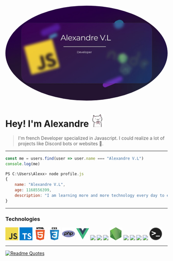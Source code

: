 <a href="https://alexandre-vl.fr" target="_blank"><img src="./banner_me.jpg" style="border-radius:50%"></a>

# Hey! I'm Alexandre <img src="./cat.gif" width="40" height="40" />

> I'm french Developer specialized in Javascript. I could realize a lot of projects like Discord bots or websites 🌙.

---

```js
const me = users.find(user => user.name === "Alexandre V.L")
console.log(me)
```

```js
PS C:\Users\Alexx> node profile.js
{
    name: "Alexandre V.L",
    age: 1168556399,
    description: "I am learning more and more technology every day to expand my skills. For that, I started to work on web development with framework. I plan to diversify by learning front-end and back-end."
}

```

---


### Technologies

<code><img height="40" src="https://raw.githubusercontent.com/github/explore/80688e429a7d4ef2fca1e82350fe8e3517d3494d/topics/javascript/javascript.png"></code>
<code><img height="40" src="https://raw.githubusercontent.com/github/explore/80688e429a7d4ef2fca1e82350fe8e3517d3494d/topics/typescript/typescript.png"></code>
<code><img height="40" src="https://raw.githubusercontent.com/github/explore/80688e429a7d4ef2fca1e82350fe8e3517d3494d/topics/html/html.png"></code>
<code><img height="40" src="https://raw.githubusercontent.com/github/explore/80688e429a7d4ef2fca1e82350fe8e3517d3494d/topics/css/css.png"></code>
<code><img height="40" src="https://raw.githubusercontent.com/github/explore/80688e429a7d4ef2fca1e82350fe8e3517d3494d/topics/php/php.png"></code>
<code><img height="40" src="https://raw.githubusercontent.com/github/explore/80688e429a7d4ef2fca1e82350fe8e3517d3494d/topics/vue/vue.png"></code>
<code><img height="40" src="https://ejspr.com/app/uploads/2021/03/EJS-Monogram_Grass-Green_High-Res.png"></code>
<code><img height="40" src="https://skillshack.blob.core.windows.net/uploads/express.webp"></code>
<code><img height="40" src="https://avatars.githubusercontent.com/u/13810373?s=280&v=4"></code>
<code><img height="40" src="https://raw.githubusercontent.com/github/explore/80688e429a7d4ef2fca1e82350fe8e3517d3494d/topics/nodejs/nodejs.png"></code>
<code><img height="40" src="https://res.cloudinary.com/postman/image/upload/t_team_logo/v1629869194/team/2893aede23f01bfcbd2319326bc96a6ed0524eba759745ed6d73405a3a8b67a8"></code>
<code><img height="40" src="https://cdn.icon-icons.com/icons2/2415/PNG/512/mongodb_plain_wordmark_logo_icon_146423.png"></code>
<code><img height="40" src="https://upload.wikimedia.org/wikipedia/commons/3/33/Figma-logo.svg"></code>
<code><img height="40" src="https://upload.wikimedia.org/wikipedia/commons/thumb/3/3f/Git_icon.svg/1024px-Git_icon.svg.png"></code>
<code><img height="40" src="https://raw.githubusercontent.com/github/explore/80688e429a7d4ef2fca1e82350fe8e3517d3494d/topics/terminal/terminal.png"></code>


---

[![Readme Quotes](https://quotes-github-readme.vercel.app/api?type=horizontal&theme=catppuccin&quote=If+you+want+to+buy+things+without+looking+at+the+price%2C+you+have+to+work+without+looking+at+the+time)](https://github.com/piyushsuthar/github-readme-quotes)
